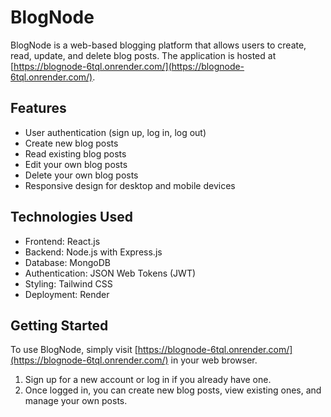 # BlogNode

BlogNode is a web-based blogging platform that allows users to create, read, update, and delete blog posts. The application is hosted at [https://blognode-6tql.onrender.com/](https://blognode-6tql.onrender.com/).

## Features

- User authentication (sign up, log in, log out)
- Create new blog posts
- Read existing blog posts
- Edit your own blog posts
- Delete your own blog posts
- Responsive design for desktop and mobile devices

## Technologies Used

- Frontend: React.js
- Backend: Node.js with Express.js
- Database: MongoDB
- Authentication: JSON Web Tokens (JWT)
- Styling: Tailwind CSS
- Deployment: Render

## Getting Started

To use BlogNode, simply visit [https://blognode-6tql.onrender.com/](https://blognode-6tql.onrender.com/) in your web browser.

1. Sign up for a new account or log in if you already have one.
2. Once logged in, you can create new blog posts, view existing ones, and manage your own posts.
